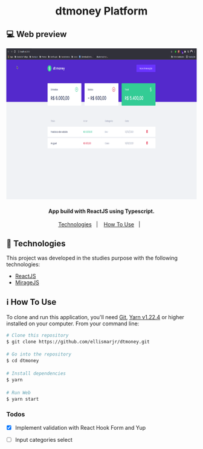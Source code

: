 <h1 align="center">
  dtmoney Platform
</h1>

## :computer: Web preview
<p align="center">
  <img height="400" src="https://github.com/ellismarjr/dtmoney/blob/master/preview.gif">
</p>


<h4 align="center">
  App build with ReactJS using Typescript.
</h4>

<p align="center">
  <a href="#rocket-technologies">Technologies</a>&nbsp;&nbsp;&nbsp;|&nbsp;&nbsp;&nbsp;
  <a href="#information_source-how-to-use">How To Use</a>&nbsp;&nbsp;&nbsp;|&nbsp;&nbsp;&nbsp;
</p>

## :rocket: Technologies

This project was developed in the studies purpose with the following technologies:

- [ReactJS](https://pt-br.reactjs.org/)
- [MirageJS](https://miragejs.com/)

## :information_source: How To Use

To clone and run this application, you'll need [Git](https://git-scm.com), [Yarn v1.22.4](https://yarnpkg.com/) or higher installed on your computer. From your command line:

```bash
# Clone this repository
$ git clone https://github.com/ellismarjr/dtmoney.git

# Go into the repository
$ cd dtmoney

# Install dependencies
$ yarn

# Run Web
$ yarn start

```

### Todos

- [x] Implement validation with React Hook Form and Yup
- [ ] Input categories select

